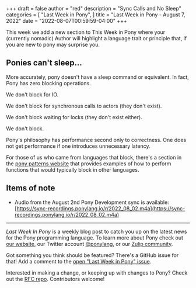 +++
draft = false
author = "red"
description = "Sync Calls and No Sleep"
categories = [
    "Last Week in Pony",
]
title = "Last Week in Pony - August 7, 2022"
date = "2022-08-07T00:59:59-04:00"
+++

This week we add a new section to This Week in Pony where your (currently nomadic) Author will highlight a language trait or principle that, if you are new to pony may surprise you.

<!--more-->

## Ponies can't sleep...

More accurately, pony doesn't have a sleep command or equivalent. In fact, Pony has zero blocking operations.

We don't block for IO.

We don't block for synchronous calls to actors (they don't exist).

We don't block waiting for locks (they don't exist either).

We don't block.

Pony's philosophy has performance second only to correctness. One does not get performance if one introduces unnecessary latency.

For those of us who came from languages that block, there's a section in the [pony patterns website](https://patterns.ponylang.io/async/index.html) that provides examples of how to perform functions that would typically block in other languages.

## Items of note

- Audio from the August 2nd Pony Development sync is available: [https://sync-recordings.ponylang.io/r/2022_08_02.m4a](https://sync-recordings.ponylang.io/r/2022_08_02.m4a)

---

_Last Week In Pony_ is a weekly blog post to catch you up on the latest news for the Pony programming language. To learn more about Pony check out [our website](https://ponylang.io), our Twitter account [@ponylang](https://twitter.com/ponylang), or our [Zulip community](https://ponylang.zulipchat.com).

Got something you think should be featured? There's a GitHub issue for that! Add a comment to the [open "Last Week in Pony" issue](https://github.com/ponylang/ponylang.github.io/issues?q=is%3Aissue+is%3Aopen+label%3Alast-week-in-pony).

Interested in making a change, or keeping up with changes to Pony? Check out the [RFC repo](https://github.com/ponylang/rfcs). Contributors welcome!
